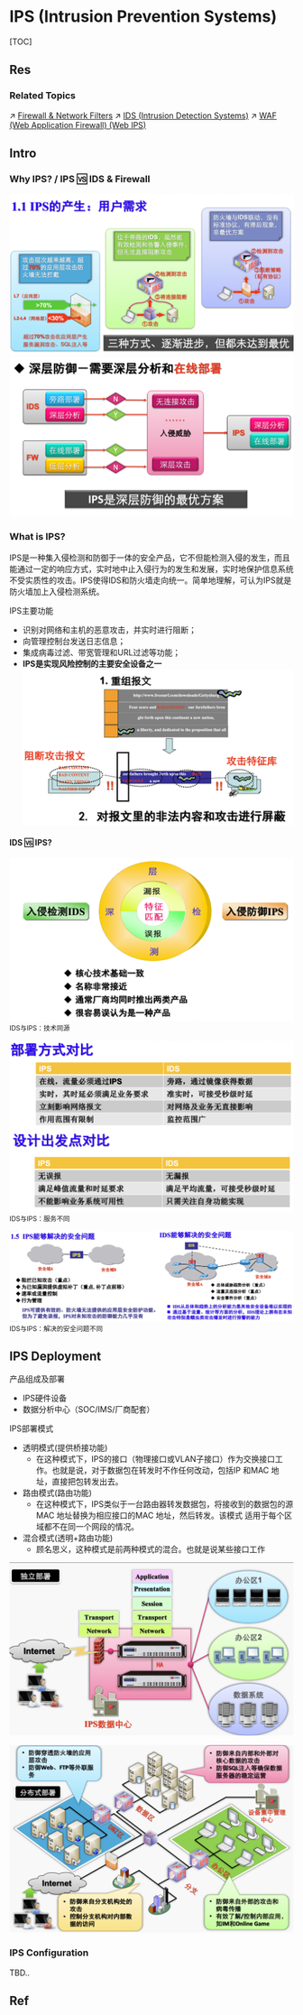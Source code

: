 # IPS (Intrusion Prevention Systems)

[TOC]



## Res
### Related Topics
↗ [Firewall & Network Filters](../Firewall%20&%20Network%20Filters/Firewall%20&%20Network%20Filters.md)
↗ [IDS (Intrusion Detection Systems)](../IDS%20(Intrusion%20Detection%20Systems)/IDS%20(Intrusion%20Detection%20Systems).md)
↗ [WAF (Web Application Firewall) (Web IPS)](WAF%20(Web%20Application%20Firewall)%20(Web%20IPS)/WAF%20(Web%20Application%20Firewall)%20(Web%20IPS).md)



## Intro
### Why IPS? / IPS 🆚 IDS & Firewall
![](../../../../../../../Assets/Pics/Screenshot%202023-12-05%20at%209.38.29AM.png)
![](../../../../../../../Assets/Pics/Screenshot%202023-12-05%20at%209.39.07AM.png)


### What is IPS?
IPS是一种集入侵检测和防御于一体的安全产品，它不但能检测入侵的发生，而且能通过一定的响应方式，实时地中止入侵行为的发生和发展，实时地保护信息系统不受实质性的攻击。IPS使得IDS和防火墙走向统一。简单地理解，可认为IPS就是防火墙加上入侵检测系统。

IPS主要功能
- 识别对网络和主机的恶意攻击，并实时进行阻断；
- 向管理控制台发送日志信息；
- 集成病毒过滤、带宽管理和URL过滤等功能；
- **IPS是实现风险控制的主要安全设备之一**
![](../../../../../../../Assets/Pics/Screenshot%202023-12-05%20at%209.41.06AM.png)
#### IDS 🆚 IPS?
![](../../../../../../../Assets/Pics/Screenshot%202023-12-05%20at%209.41.46AM.png)
<small>IDS与IPS：技术同源</small>

![](../../../../../../../Assets/Pics/Screenshot%202023-12-05%20at%209.42.17AM.png)
<small>IDS与IPS：服务不同</small>

![](../../../../../../../Assets/Pics/Screenshot%202023-12-05%20at%209.44.27AM.png)
<small>IDS与IPS：解决的安全问题不同</small>



## IPS Deployment
产品组成及部署
- IPS硬件设备
- 数据分析中心（SOC/IMS/厂商配套）

IPS部署模式
- 透明模式(提供桥接功能)
	- 在这种模式下，IPS的接口（物理接口或VLAN子接口）作为交换接口工作。也就是说，对于数据包在转发时不作任何改动，包括IP 和MAC 地址，直接把包转发出去。
- 路由模式(路由功能)
	- 在这种模式下，IPS类似于一台路由器转发数据包，将接收到的数据包的源MAC 地址替换为相应接口的MAC 地址，然后转发。该模式 适用于每个区域都不在同一个网段的情况。
- 混合模式(透明+路由功能)
	- 顾名思义，这种模式是前两种模式的混合。也就是说某些接口工作 

![](../../../../../../../Assets/Pics/Screenshot%202023-12-05%20at%209.46.42AM.png)

![](../../../../../../../Assets/Pics/Screenshot%202023-12-05%20at%209.46.52AM.png)


### IPS Configuration
TBD..



## Ref
